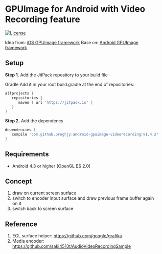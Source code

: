 # GPUImage for Android with Video Recording feature
[![License](https://img.shields.io/badge/license-Apache%202-blue.svg)](https://www.apache.org/licenses/LICENSE-2.0)

Idea from: [iOS GPUImage framework](https://github.com/BradLarson/GPUImage)
Base on: [Android GPUImage framework](https://github.com/CyberAgent/android-gpuimage)

## Setup
**Step 1.** Add the JitPack repository to your build file

Gradle
Add it in your root build.gradle at the end of repositories:
```gradle
allprojects {
   repositories {
      maven { url 'https://jitpack.io' }
   }
}
```

**Step 2.** Add the dependency
```gradle
dependencies {
   compile 'com.github.proghjy:android-gpuimage-videorecording:v1.4.2'
}
```

## Requirements
* Android 4.3 or higher (OpenGL ES 2.0)

## Concept
1. draw on current screen surface
2. switch to encoder input surface and draw previous frame buffer again on it
3. switch back to screen surface

## Reference
1. EGL surface helper: https://github.com/google/grafika
2. Media encoder: https://github.com/saki4510t/AudioVideoRecordingSample
